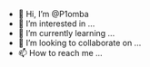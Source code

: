 - 👋 Hi, I’m @P1omba
- 👀 I’m interested in ...
- 🌱 I’m currently learning ...
- 💞️ I’m looking to collaborate on ...
- 📫 How to reach me ...

<!---
P1omba/P1omba is a ✨ special ✨ repository because its `README.md` (this file) appears on your GitHub profile.
You can click the Preview link to take a look at your changes.
--->
